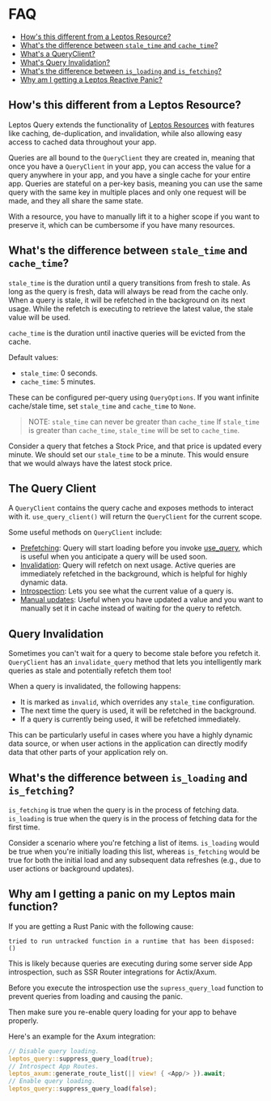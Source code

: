 # FAQ

- [How's this different from a Leptos Resource?](#hows-this-different-from-a-leptos-resource)
- [What's the difference between `stale_time` and `cache_time`?](#whats-the-difference-between-stale_time-and-cache_time)
- [What's a QueryClient?](#the-query-client)
- [What's Query Invalidation?](#query-invalidation)
- [What's the difference between `is_loading` and `is_fetching`?](#whats-the-difference-between-is_loading-and-is_fetching)
- [Why am I getting a Leptos Reactive Panic?](#why-am-i-getting-a-panic-on-my-leptos-main-function)

## How's this different from a Leptos Resource?

Leptos Query extends the functionality of [Leptos Resources](https://leptos-rs.github.io/leptos/async/10_resources.html) with features like caching, de-duplication, and invalidation, while also allowing easy access to cached data throughout your app.

Queries are all bound to the `QueryClient` they are created in, meaning that once you have a `QueryClient` in your app, you can access the value for a query anywhere in your app, and you have a single cache for your entire app. Queries are stateful on a per-key basis, meaning you can use the same query with the same key in multiple places and only one request will be made, and they all share the same state.

With a resource, you have to manually lift it to a higher scope if you want to preserve it, which can be cumbersome if you have many resources.

## What's the difference between `stale_time` and `cache_time`?

`stale_time` is the duration until a query transitions from fresh to stale. As long as the query is fresh, data will always be read from the cache only. When a query is stale, it will be refetched in the background on its next usage. While the refetch is executing to retrieve the latest value, the stale value will be used.

`cache_time` is the duration until inactive queries will be evicted from the cache.

Default values:

- `stale_time`: 0 seconds.
- `cache_time`: 5 minutes.

These can be configured per-query using `QueryOptions`. If you want infinite cache/stale time, set `stale_time` and `cache_time` to `None`.

> NOTE: `stale_time` can never be greater than `cache_time`
> If `stale_time` is greater than `cache_time`, `stale_time` will be set to `cache_time`.

Consider a query that fetches a Stock Price, and that price is updated every minute. We should set our `stale_time` to be a minute. This would ensure that we would always have the latest stock price.

## The Query Client

A `QueryClient` contains the query cache and exposes methods to interact with it. `use_query_client()` will return the `QueryClient` for the current scope.

Some useful methods on `QueryClient` include:

- [Prefetching](https://docs.rs/leptos_query/latest/leptos_query/struct.QueryClient.html#method.prefetch_query): Query will start loading before you invoke [use_query](use_query::use_query), which is useful when you anticipate a query will be used soon.
- [Invalidation](https://docs.rs/leptos_query/latest/leptos_query/struct.QueryClient.html#method.invalidate_query): Query will refetch on next usage. Active queries are immediately refetched in the background, which is helpful for highly dynamic data.
- [Introspection](https://docs.rs/leptos_query/latest/leptos_query/struct.QueryClient.html#method.get_query_state): Lets you see what the current value of a query is.
- [Manual updates](https://docs.rs/leptos_query/latest/leptos_query/struct.QueryClient.html#method.set_query_data): Useful when you have updated a value and you want to manually set it in cache instead of waiting for the query to refetch.

## Query Invalidation

Sometimes you can't wait for a query to become stale before you refetch it. `QueryClient` has an `invalidate_query` method that lets you intelligently mark queries as stale and potentially refetch them too!

When a query is invalidated, the following happens:

- It is marked as `invalid`, which overrides any `stale_time` configuration.
- The next time the query is used, it will be refetched in the background.
- If a query is currently being used, it will be refetched immediately.

This can be particularly useful in cases where you have a highly dynamic data source, or when user actions in the application can directly modify data that other parts of your application rely on.

## What's the difference between `is_loading` and `is_fetching`?

`is_fetching` is true when the query is in the process of fetching data. `is_loading` is true when the query is in the process of fetching data for the first time.

Consider a scenario where you're fetching a list of items. `is_loading` would be true when you're initially loading this list, whereas `is_fetching` would be true for both the initial load and any subsequent data refreshes (e.g., due to user actions or background updates).

## Why am I getting a panic on my Leptos main function?

If you are getting a Rust Panic with the following cause:

```
tried to run untracked function in a runtime that has been disposed: ()
```

This is likely because queries are executing during some server side App introspection, such as SSR Router integrations for Actix/Axum.

Before you execute the introspection use the `supress_query_load` function to prevent queries from loading and causing the panic.

Then make sure you re-enable query loading for your app to behave properly.

Here's an example for the Axum integration:

```rust
// Disable query loading.
leptos_query::suppress_query_load(true);
// Introspect App Routes.
leptos_axum::generate_route_list(|| view! { <App/> }).await;
// Enable query loading.
leptos_query::suppress_query_load(false);
```

